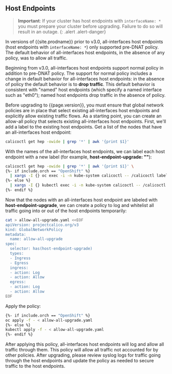 ## Host Endpoints

> **Important**: If your cluster has host endpoints with `interfaceName: *` you must prepare your cluster before
> upgrading. Failure to do so will result in an outage.
{: .alert .alert-danger}

In versions of {{site.prodname}} prior to v3.0, all-interfaces host endpoints (host endpoints with `interfaceName: *`) only supported pre-DNAT policy.
The default behavior of all-interfaces host endpoints, in the absence of any policy, was to allow all traffic.

Beginning from v3.0, all-interfaces host endpoints support normal policy in addition to pre-DNAT policy.
The support for normal policy includes a change in default behavior for all-interfaces host endpoints: in the absence of policy the default behavior
is to **drop traffic**. This default behavior is consistent with "named" host endpoints (which specify a named interface such as "eth0"); named host endpoints
drop traffic in the absence of policy.

Before upgrading to {{page.version}}, you must ensure that global network policies are in place that select existing all-interfaces host endpoints and
explicitly allow existing traffic flows. As a starting point, you can create an allow-all policy that selects existing all-interfaces host endpoints.
First, we'll add a label to the existing host endpoints. Get a list of the nodes that have an all-interfaces host endpoint:

```bash
calicoctl get hep -owide | grep '*' | awk '{print $1}'
```

With the names of the all-interfaces host endpoints, we can label each host endpoint with a new label (for example, **host-endpoint-upgrade: ""**):

```bash
calicoctl get hep -owide | grep '*' | awk '{print $1}' \
{%- if include.orch == "OpenShift" %}
  | xargs -I {} oc exec -i -n kube-system calicoctl -- /calicoctl label hostendpoint {} host-endpoint-upgrade=
{%- else %}
  | xargs -I {} kubectl exec -i -n kube-system calicoctl -- /calicoctl label hostendpoint {} host-endpoint-upgrade=
{%- endif %}
```

Now that the nodes with an all-interfaces host endpoint are labeled with **host-endpoint-upgrade**, we can create a policy to log and whitelist all traffic
going into or out of the host endpoints temporarily:

```bash
cat > allow-all-upgrade.yaml <<EOF
apiVersion: projectcalico.org/v3
kind: GlobalNetworkPolicy
metadata:
  name: allow-all-upgrade
spec:
  selector: has(host-endpoint-upgrade)
  types:
  - Ingress
  - Egress
  ingress:
  - action: Log
  - action: Allow
  egress:
  - action: Log
  - action: Allow
EOF
```

Apply the policy:

```bash
{%- if include.orch == "OpenShift" %}
oc apply -f - < allow-all-upgrade.yaml
{%- else %}
kubectl apply -f - < allow-all-upgrade.yaml
{%- endif %}
```

After applying this policy, all-interfaces host endpoints will log and allow all traffic through them.
This policy will allow all traffic not accounted for by other policies.
After upgrading, please review syslog logs for traffic going through the host endpoints and update the policy as needed to secure traffic to the host endpoints.
